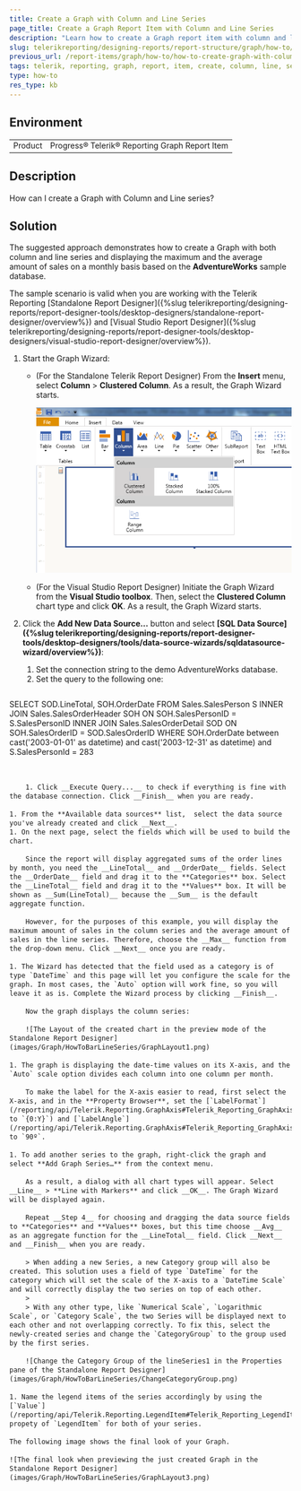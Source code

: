```yaml
---
title: Create a Graph with Column and Line Series
page_title: Create a Graph Report Item with Column and Line Series
description: "Learn how to create a Graph report item with column and line series in Telerik Reporting in this step-by-step tutorial."
slug: telerikreporting/designing-reports/report-structure/graph/how-to/how-to-create-graph-with-column-and-line-series
previous_url: /report-items/graph/how-to/how-to-create-graph-with-column-and-line-series
tags: telerik, reporting, graph, report, item, create, column, line, series
type: how-to
res_type: kb
---
```


## Environment

<table>
	<tbody>
		<tr>
			<td>Product</td>
			<td>Progress® Telerik® Reporting Graph Report Item</td>
		</tr>
	</tbody>
</table>


## Description

How can I create a Graph with Column and Line series?

## Solution

The suggested approach demonstrates how to create a Graph with both column and line series and displaying the maximum and the average amount of sales on a monthly basis based on the __AdventureWorks__ sample database.

The sample scenario is valid when you are working with the Telerik Reporting [Standalone Report Designer]({%slug telerikreporting/designing-reports/report-designer-tools/desktop-designers/standalone-report-designer/overview%}) and [Visual Studio Report Designer]({%slug telerikreporting/designing-reports/report-designer-tools/desktop-designers/visual-studio-report-designer/overview%}).

1. Start the Graph Wizard:

	+ (For the Standalone Telerik Report Designer) From the __Insert__ menu, select __Column__ > __Clustered Column__. As a result, the Graph Wizard starts.

		![select Clustered Column Chart item from the menu in the Standalone Report Designer](images/Graph/HowToBarLineSeries/selectColumn.png)

	+ (For the Visual Studio Report Designer) Initiate the Graph Wizard from the __Visual Studio toolbox__. Then, select the __Clustered Column__ chart type and click __OK__. As a result, the Graph Wizard starts.

1. Click the __Add New Data Source...__ button and select __[SQL Data Source]({%slug telerikreporting/designing-reports/report-designer-tools/desktop-designers/tools/data-source-wizards/sqldatasource-wizard/overview%})__:

	1. Set the connection string to the demo AdventureWorks database.
	1. Set the query to the following one:

	````SQL
SELECT SOD.LineTotal, SOH.OrderDate
	FROM
	Sales.SalesPerson S
	INNER JOIN Sales.SalesOrderHeader SOH ON SOH.SalesPersonID = S.SalesPersonID
	INNER JOIN Sales.SalesOrderDetail SOD ON SOH.SalesOrderID = SOD.SalesOrderID
	WHERE SOH.OrderDate between cast('2003-01-01' as datetime) and cast('2003-12-31' as datetime)
	and S.SalesPersonId = 283
````


	1. Click __Execute Query...__ to check if everything is fine with the database connection. Click __Finish__ when you are ready.

1. From the **Available data sources** list,  select the data source you've already created and click __Next__.
1. On the next page, select the fields which will be used to build the chart.

	Since the report will display aggregated sums of the order lines by month, you need the __LineTotal__ and __OrderDate__ fields. Select the __OrderDate__ field and drag it to the **Categories** box. Select the __LineTotal__ field and drag it to the **Values** box. It will be shown as __Sum(LineTotal)__ because the __Sum__ is the default aggregate function.

	However, for the purposes of this example, you will display the maximum amount of sales in the column series and the average amount of sales in the line series. Therefore, choose the __Max__ function from the drop-down menu. Click __Next__ once you are ready.

1. The Wizard has detected that the field used as a category is of type `DateTime` and this page will let you configure the scale for the graph. In most cases, the `Auto` option will work fine, so you will leave it as is. Complete the Wizard process by clicking __Finish__.

	Now the graph displays the column series:

	![The Layout of the created chart in the preview mode of the Standalone Report Designer](images/Graph/HowToBarLineSeries/GraphLayout1.png)

1. The graph is displaying the date-time values on its X-axis, and the `Auto` scale option divides each column into one column per month.

	To make the label for the X-axis easier to read, first select the X-axis, and in the **Property Browser**, set the [`LabelFormat`](/reporting/api/Telerik.Reporting.GraphAxis#Telerik_Reporting_GraphAxis_LabelFormat) to `{0:Y}`) and [`LabelAngle`](/reporting/api/Telerik.Reporting.GraphAxis#Telerik_Reporting_GraphAxis_LabelAngle) to `90º`.

1. To add another series to the graph, right-click the graph and select **Add Graph Series…** from the context menu.

	As a result, a dialog with all chart types will appear. Select __Line__ > **Line with Markers** and click __OK__. The Graph Wizard will be displayed again.

	Repeat __Step 4__ for choosing and dragging the data source fields to **Categories** and **Values** boxes, but this time choose __Avg__ as an aggregate function for the __LineTotal__ field. Click __Next__ and __Finish__ when you are ready.

	> When adding a new Series, a new Category group will also be created. This solution uses a field of type `DateTime` for the category which will set the scale of the X-axis to a `DateTime Scale` and will correctly display the two series on top of each other.
	>
	> With any other type, like `Numerical Scale`, `Logarithmic Scale`, or `Category Scale`, the two Series will be displayed next to each other and not overlapping correctly. To fix this, select the newly-created series and change the `CategoryGroup` to the group used by the first series.

	![Change the Category Group of the lineSeries1 in the Properties pane of the Standalone Report Designer](images/Graph/HowToBarLineSeries/ChangeCategoryGroup.png)

1. Name the legend items of the series accordingly by using the [`Value`](/reporting/api/Telerik.Reporting.LegendItem#Telerik_Reporting_LegendItem_Value) propety of `LegendItem` for both of your series.

The following image shows the final look of your Graph.

![The final look when previewing the just created Graph in the Standalone Report Designer](images/Graph/HowToBarLineSeries/GraphLayout3.png)
